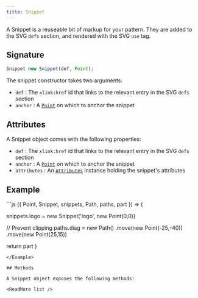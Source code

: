 ```yaml
---
title: Snippet
---
```


A Snippet is a reuseable bit of markup for your pattern. They are added to the
SVG `defs` section, and rendered with the SVG `use` tag.

## Signature

```js
Snippet new Snippet(def, Point);
```

The snippet constructor takes two arguments:

- `def` : The `xlink:href` id that links to the relevant entry in the SVG `defs` section
- `anchor` : A [`Point`](/reference/api/point) on which to anchor the snippet

## Attributes

A Snippet object comes with the following properties:

- `def` : The `xlink:href` id that links to the relevant entry in the SVG `defs` section
- `anchor` : A [`Point`](/reference/api/point) on which to anchor the snippet
- `attributes` : An [`Attributes`](/reference/api/attributes) instance holding the snippet's attributes

## Example

<Example caption="Example of the Snippet constructor">
```js
({ Point, Snippet, snippets, Path, paths, part }) => {

  snippets.logo = new Snippet('logo', new Point(0,0))

  // Prevent clipping
  paths.diag = new Path()
    .move(new Point(-25,-40))
    .move(new Point(25,15))

  return part
}
```
</Example>

## Methods

A Snippet object exposes the following methods:

<ReadMore list />
